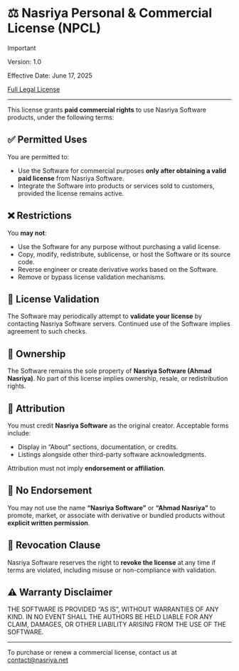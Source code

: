 # ⚖️ Nasriya Personal & Commercial License (NPCL)

> [!IMPORTANT]  
> Version: 1.0  
> 
> Effective Date: June 17, 2025  
> 
> [Full Legal License](./LICENSE)

---

This license grants **paid commercial rights** to use Nasriya Software products, under the following terms:

## ✅ Permitted Uses

You are permitted to:

- Use the Software for commercial purposes **only after obtaining a valid paid license** from Nasriya Software.  
- Integrate the Software into products or services sold to customers, provided the license remains active.

## ❌ Restrictions

You **may not**:

- Use the Software for any purpose without purchasing a valid license.  
- Copy, modify, redistribute, sublicense, or host the Software or its source code.  
- Reverse engineer or create derivative works based on the Software.  
- Remove or bypass license validation mechanisms.

## 🔐 License Validation

The Software may periodically attempt to **validate your license** by contacting Nasriya Software servers. Continued use of the Software implies agreement to such checks.

## 👤 Ownership

The Software remains the sole property of **Nasriya Software (Ahmad Nasriya)**. No part of this license implies ownership, resale, or redistribution rights.

## 📢 Attribution

You must credit **Nasriya Software** as the original creator. Acceptable forms include:

- Display in “About” sections, documentation, or credits.  
- Listings alongside other third-party software acknowledgments.

Attribution must not imply **endorsement or affiliation**.

## 🚫 No Endorsement

You may not use the name **“Nasriya Software”** or **“Ahmad Nasriya”** to promote, market, or associate with derivative or bundled products without **explicit written permission**.

## 🔁 Revocation Clause

Nasriya Software reserves the right to **revoke the license** at any time if terms are violated, including misuse or non-compliance with validation.

## ⚠️ Warranty Disclaimer

THE SOFTWARE IS PROVIDED “AS IS”, WITHOUT WARRANTIES OF ANY KIND. IN NO EVENT SHALL THE AUTHORS BE HELD LIABLE FOR ANY CLAIM, DAMAGES, OR OTHER LIABILITY ARISING FROM THE USE OF THE SOFTWARE.

---

To purchase or renew a commercial license, contact us at contact@nasriya.net